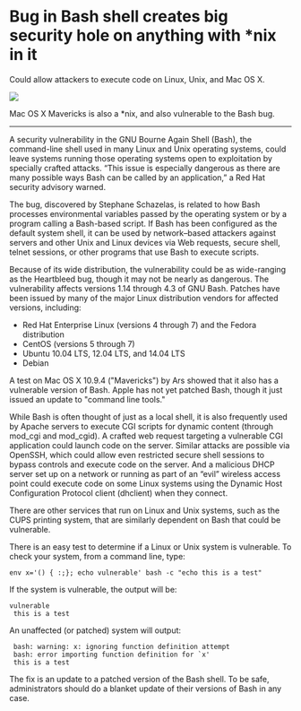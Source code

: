 Bug in Bash shell creates big security hole on anything with \*nix in it
========================================================================

Could allow attackers to execute code on Linux, Unix, and Mac OS X.

![](http://biang.io/biangpic/blog/c03c737d36ad428c898a975b35525106.jpg)

Mac OS X Mavericks is also a *nix, and also vulnerable to the Bash bug.

---

A security vulnerability in the GNU Bourne Again Shell (Bash), the command-line shell used in many Linux and Unix operating systems, could leave systems running those operating systems open to exploitation by specially crafted attacks. “This issue is especially dangerous as there are many possible ways Bash can be called by an application,” a Red Hat security advisory warned.

The bug, discovered by Stephane Schazelas, is related to how Bash processes environmental variables passed by the operating system or by a program calling a Bash-based script. If Bash has been configured as the default system shell, it can be used by network–based attackers against servers and other Unix and Linux devices via Web requests, secure shell, telnet sessions, or other programs that use Bash to execute scripts.

Because of its wide distribution, the vulnerability could be as wide-ranging as the Heartbleed bug, though it may not be nearly as dangerous. The vulnerability affects versions 1.14 through 4.3 of GNU Bash. Patches have been issued by many of the major Linux distribution vendors for affected versions, including:

* Red Hat Enterprise Linux (versions 4 through 7) and the Fedora distribution
* CentOS (versions 5 through 7)
* Ubuntu 10.04 LTS, 12.04 LTS, and 14.04 LTS
* Debian

A test on Mac OS X 10.9.4 ("Mavericks") by Ars showed that it also has a vulnerable version of Bash. Apple has not yet patched Bash, though it just issued an update to "command line tools."

While Bash is often thought of just as a local shell, it is also frequently used by Apache servers to execute CGI scripts for dynamic content (through mod_cgi and mod_cgid). A crafted web request targeting a vulnerable CGI application could launch code on the server. Similar attacks are possible via OpenSSH, which could allow even restricted secure shell sessions to bypass controls and execute code on the server. And a malicious DHCP server set up on a network or running as part of an “evil” wireless access point could execute code on some Linux systems using the Dynamic Host Configuration Protocol client (dhclient) when they connect.

There are other services that run on Linux and Unix systems, such as the CUPS printing system, that are similarly dependent on Bash that could be vulnerable.

There is an easy test to determine if a Linux or Unix system is vulnerable. To check your system, from a command line, type:

	env x='() { :;}; echo vulnerable' bash -c "echo this is a test"

If the system is vulnerable, the output will be:

	vulnerable
	 this is a test

An unaffected (or patched) system will output:

	 bash: warning: x: ignoring function definition attempt
	 bash: error importing function definition for `x'
	 this is a test

The fix is an update to a patched version of the Bash shell. To be safe, administrators should do a blanket update of their versions of Bash in any case.
